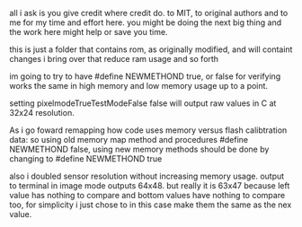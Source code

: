 all i ask is you give credit where credit do. to MIT, to original authors and to me for my time and effort here. you might be doing the next big thing and the work here might help or save you time.

this is just a folder that contains rom, as originally modified, 
and will containt changes i bring over that reduce ram usage and so forth


im going to try to have #define NEWMETHOND true, or false for verifying works the same in high memory and low memory usage up to a point.

setting pixelmodeTrueTestModeFalse false will output raw values in C at 32x24 resolution.

As i go foward remapping how code uses memory versus flash calibtration data:
so using old memory map method and procedures #define NEWMETHOND false,
using new memory methods should be done by changing to #define NEWMETHOND true

also i doubled sensor resolution without increasing memory usage. output to terminal in image mode outputs 64x48. but really it is 63x47 because left value has nothing to compare and bottom values have nothing to compare too, for simplicity i just chose to in this case make them the same as the nex value.

